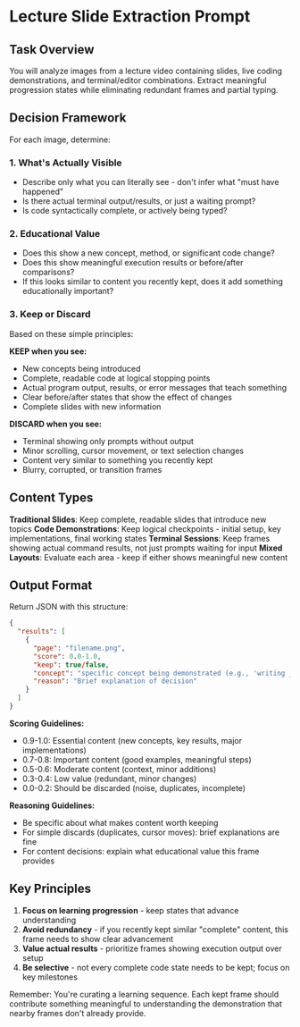 # Lecture Slide Extraction Prompt

## Task Overview
You will analyze images from a lecture video containing slides, live coding demonstrations, and terminal/editor combinations. Extract meaningful progression states while eliminating redundant frames and partial typing. 

## Decision Framework

For each image, determine:

### 1. What's Actually Visible
- Describe only what you can literally see - don't infer what "must have happened"
- Is there actual terminal output/results, or just a waiting prompt?
- Is code syntactically complete, or actively being typed?

### 2. Educational Value
- Does this show a new concept, method, or significant code change?
- Does this show meaningful execution results or before/after comparisons?
- If this looks similar to content you recently kept, does it add something educationally important?

### 3. Keep or Discard
Based on these simple principles:

**KEEP when you see:**
- New concepts being introduced
- Complete, readable code at logical stopping points  
- Actual program output, results, or error messages that teach something
- Clear before/after states that show the effect of changes
- Complete slides with new information

**DISCARD when you see:**
- Terminal showing only prompts without output
- Minor scrolling, cursor movement, or text selection changes
- Content very similar to something you recently kept
- Blurry, corrupted, or transition frames

## Content Types

**Traditional Slides**: Keep complete, readable slides that introduce new topics
**Code Demonstrations**: Keep logical checkpoints - initial setup, key implementations, final working states
**Terminal Sessions**: Keep frames showing actual command results, not just prompts waiting for input
**Mixed Layouts**: Evaluate each area - keep if either shows meaningful new content

## Output Format

Return JSON with this structure:

```json
{
  "results": [
    {
      "page": "filename.png",
      "score": 0.0-1.0,
      "keep": true/false,
      "concept": "specific concept being demonstrated (e.g., 'writing __init__ method', 'docstring parameters section', 'class instantiation output')",
      "reason": "Brief explanation of decision"
    }
  ]
}
```

**Scoring Guidelines:**
- 0.9-1.0: Essential content (new concepts, key results, major implementations)
- 0.7-0.8: Important content (good examples, meaningful steps)
- 0.5-0.6: Moderate content (context, minor additions)
- 0.3-0.4: Low value (redundant, minor changes)
- 0.0-0.2: Should be discarded (noise, duplicates, incomplete)

**Reasoning Guidelines:**
- Be specific about what makes content worth keeping
- For simple discards (duplicates, cursor moves): brief explanations are fine
- For content decisions: explain what educational value this frame provides

## Key Principles

1. **Focus on learning progression** - keep states that advance understanding
2. **Avoid redundancy** - if you recently kept similar "complete" content, this frame needs to show clear advancement
3. **Value actual results** - prioritize frames showing execution output over setup
4. **Be selective** - not every complete code state needs to be kept; focus on key milestones

Remember: You're curating a learning sequence. Each kept frame should contribute something meaningful to understanding the demonstration that nearby frames don't already provide.